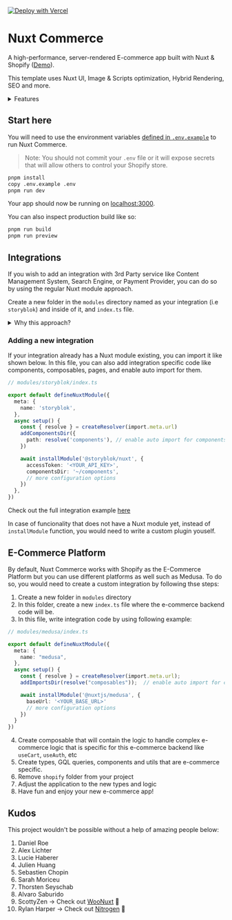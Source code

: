 [![Deploy with Vercel](https://vercel.com/button)](https://vercel.com/new/clone?repository-url=https%3A%2F%2Fgithub.com%2FBaroshem%2Fnuxt-commerce&project-name=commerce&repo-name=commerce&demo-title=Nuxt%20Commerce&demo-url=https%3A%2F%2Fnuxt-commerce.dev)

# Nuxt Commerce

A high-performance, server-rendered E-commerce app built with Nuxt & Shopify ([Demo](https://www.nuxt-commerce.dev)).

This template uses Nuxt UI, Image & Scripts optimization, Hybrid Rendering, SEO and more.

<details>
<summary>Features</summary>

Nuxt Commerce comes with several useful features out of the box:
1. [Nuxt UI](https://ui.nuxt.com/) - A UI Library for Modern Web Apps.
2. [GraphQL Client](https://nuxt-graphql-client.web.app/) - Minimal GraphQL Client + Code Generation
3. [Image Optimization](https://image.nuxtjs.org/) - Resize and transform your images using built-in optimizer or your favorite images CDN
4. [Scripts](https://scripts.nuxt.com/) - Load third-party scripts with better performance, privacy, security and DX
5. [Hybrid rendering](https://nuxt.com/docs/guide/concepts/rendering#hybrid-rendering) - Set different caching rules and rendering modes per route using Route Rules
6. [SEO](https://nuxtseo.com/) - Simple configuration for Sitemap.xml, Robots.txt, Meta, and OG Images
7. [JSON-LD](https://json-ld.org/) - Lightweight Linked Data format for products
</details>


## Start here

You will need to use the environment variables [defined in `.env.example`](.env.example) to run Nuxt Commerce.

> Note: You should not commit your `.env` file or it will expose secrets that will allow others to control your Shopify store.

```bash
pnpm install
copy .env.example .env
pnpm run dev
```

Your app should now be running on [localhost:3000](http://localhost:3000/).

You can also inspect production build like so:

```bash
pnpm run build
pnpm run preview
```

## Integrations

If you wish to add an integration with 3rd Party service like Content Management System, Search Engine, or Payment Provider, you can do so by using the regular Nuxt module approach.

Create a new folder in the `modules` directory named as your integration (i.e `storyblok`) and inside of it, and `index.ts` file.

<details>
<summary>Why this approach?</summary>

*Normally, you could just install the modules and plugins directly inside the global `nuxt.config.ts` but as your application grows, it could become much harder to maintain the project. By following the `modules` approach defined by Nuxt you can easily extract domain code into separate module that wraps components, composables, types, and overall integration configuration*
</details>

### Adding a new integration

If your integration already has a Nuxt module existing, you can import it like shown below. In this file, you can also add integration specific code like components, composables, pages, and enable auto import for them.

```ts
// modules/storyblok/index.ts

export default defineNuxtModule({
  meta: {
    name: 'storyblok',
  },
  async setup() {
    const { resolve } = createResolver(import.meta.url)
    addComponentsDir({
      path: resolve('components'), // enable auto import for components/composables/types
    })

    await installModule('@storyblok/nuxt', {
      accessToken: '<YOUR_API_KEY>',
      componentsDir: '~/components',
      // more configuration options
    })
  },
})
```

Check out the full integration example [here](https://github.com/Baroshem/nuxt-commerce/tree/integration/storyblok)

In case of funcionality that does not have a Nuxt module yet, instead of `installModule` function, you would need to write a custom plugin youself.

## E-Commerce Platform

By default, Nuxt Commerce works with Shopify as the E-Commerce Platform but you can use different platforms as well such as Medusa. To do so, you would need to create a custom integration by following thse steps:

1. Create a new folder in `modules` directory
2. In this folder, create a new `index.ts` file where the e-commerce backend code will be.
3. In this file, write integration code by using following example:

```ts
// modules/medusa/index.ts

export default defineNuxtModule({
  meta: {
    name: "medusa",
  },
  async setup() {
    const { resolve } = createResolver(import.meta.url);
    addImportsDir(resolve("composables"));  // enable auto import for components/composables/types

    await installModule('@nuxtjs/medusa', {
      baseUrl: '<YOUR_BASE_URL>'
      // more configuration options
    })
  }
})
```

4. Create composable that will contain the logic to handle complex e-commerce logic that is specific for this e-commerce backend like `useCart`, `useAuth`, etc
5. Create types, GQL queries, components and utils that are e-commerce specific.
6. Remove `shopify` folder from your project
7. Adjust the application to the new types and logic
8. Have fun and enjoy your new e-commerce app!

## Kudos

This project wouldn't be possible without a help of amazing people below:

1. Daniel Roe
2. Alex Lichter
3. Lucie Haberer
4. Julien Huang
5. Sebastien Chopin
6. Sarah Moriceu
7. Thorsten Seyschab
8. Alvaro Saburido
9. ScottyZen -> Check out [WooNuxt](https://woonuxt.com/) 🚀
10. Rylan Harper -> Check out [Nitrogen](https://github.com/rylanharper/Nitrogen) 🚀
